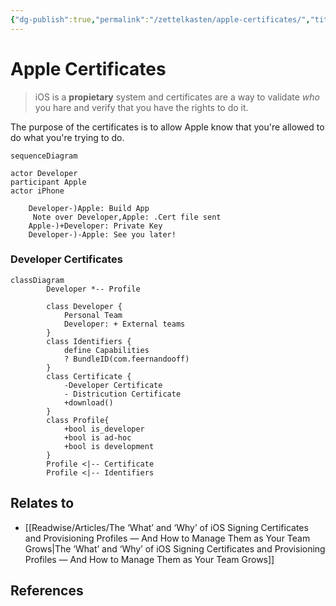```yaml
---
{"dg-publish":true,"permalink":"/zettelkasten/apple-certificates/","title":"Apple Certificates","tags":["status/todo","core/tech/ios"],"noteIcon":"","created":"2023-11-13T17:08:28.523+00:00"}
---
```



# Apple Certificates

> iOS is a **propietary** system and certificates are a way to validate *who* you hare and verify that you have the rights to do it.

The purpose of the certificates is to allow Apple know that you're allowed to do what you're trying to do.

```mermaid
sequenceDiagram

actor Developer
participant Apple
actor iPhone

	Developer-)Apple: Build App
	 Note over Developer,Apple: .Cert file sent
	Apple-)+Developer: Private Key
	Developer-)-Apple: See you later!
```


### Developer Certificates
```mermaid
classDiagram
        Developer *-- Profile
		
        class Developer {
	        Personal Team
	        Developer: + External teams
		}
        class Identifiers {
            define Capabilities
            ? BundleID(com.feernandooff)
        }
        class Certificate {
            -Developer Certificate
            - Districution Certificate
			+download()
        }
        class Profile{
            +bool is_developer
            +bool is ad-hoc
            +bool is development
        }
		Profile <|-- Certificate
		Profile <|-- Identifiers

```



## Relates to
- [[Readwise/Articles/The ‘What’ and ‘Why’ of iOS Signing Certificates and Provisioning Profiles — And How to Manage Them as Your Team Grows\|The ‘What’ and ‘Why’ of iOS Signing Certificates and Provisioning Profiles — And How to Manage Them as Your Team Grows]]
## References
